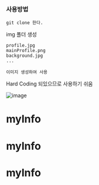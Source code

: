 ### 사용방법
```
git clone 한다.
```

img 폴더 생성
```
profile.jpg
mainProfile.png
background.jpg
...

이미지 생성하여 사용
```

Hard Coding 되있으므로 사용하기 쉬움

![image](https://github.com/user-attachments/assets/01edc49b-75d5-4bea-bac6-213a9005a871)
# myInfo
# myInfo
# myInfo
